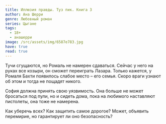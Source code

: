 ```yaml
---
title: Иллюзия правды. Туз пик. Книга 3
author: Ана Шерри
genre: Любовный роман
series: Цыгане
tags:
  - 18+
  - анашерри
image: /src/assets/img/6587e783.jpg
have: true
read: true
---
```

Тучи сгущаются, но Ромаль не намерен сдаваться. Сейчас у него на руках все козыри, он сможет переиграть Лазара. Только кажется, у Ромаля Бахти появилось слабое место – его семья. Скоро враги узнают об этом и тогда не пощадят никого.

София должна принять свою уязвимость. Она больше не может бросаться под пули, но и сидеть дома, пока на любимого наставляют пистолеты, она тоже не намерена.

Как уберечь всех? Как защитить самое дорогое? Может, объявить перемирие, но гарантирует ли оно безопасность?
